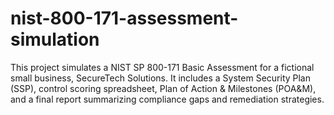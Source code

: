 # nist-800-171-assessment-simulation
This project simulates a NIST SP 800-171 Basic Assessment for a fictional small business, SecureTech Solutions. It includes a System Security Plan (SSP), control scoring spreadsheet, Plan of Action &amp; Milestones (POA&amp;M), and a final report summarizing compliance gaps and remediation strategies.
